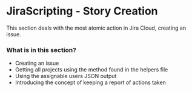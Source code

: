# JiraScripting - Story Creation

This section deals with the most atomic action in Jira Cloud, creating an issue.

### What is in this section? ###

* Creating an issue
* Getting all projects using the method found in the helpers file
* Using the assignable users JSON output
* Introducing the concept of keeping a report of actions taken